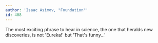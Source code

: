 ```yaml
---
author: 'Isaac Asimov, "Foundation"'
id: 408
---
```


The most exciting phrase to hear in science, the one that heralds new discoveries, is not 'Eureka!' but 'That's funny...'
